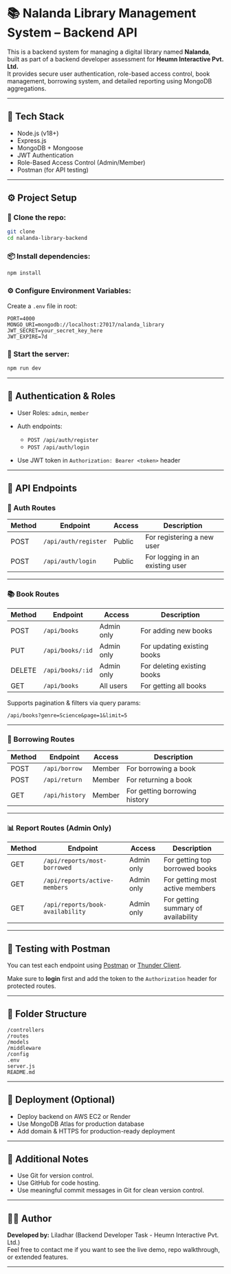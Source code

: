 # 📚 Nalanda Library Management System – Backend API

This is a backend system for managing a digital library named **Nalanda**, built as part of a backend developer assessment for **Heumn Interactive Pvt. Ltd.**  
It provides secure user authentication, role-based access control, book management, borrowing system, and detailed reporting using MongoDB aggregations.

---

## 🔧 Tech Stack

- Node.js (v18+)
- Express.js
- MongoDB + Mongoose
- JWT Authentication
- Role-Based Access Control (Admin/Member)
- Postman (for API testing)

---

## ⚙️ Project Setup

### 📁 Clone the repo:

```bash
git clone
cd nalanda-library-backend
```

### 📦 Install dependencies:

```bash
npm install
```

### ⚙️ Configure Environment Variables:

Create a `.env` file in root:

```
PORT=4000
MONGO_URI=mongodb://localhost:27017/nalanda_library
JWT_SECRET=your_secret_key_here
JWT_EXPIRE=7d
```

### 🚀 Start the server:

```bash
npm run dev
```

---

## 🔑 Authentication & Roles

- User Roles: `admin`, `member`

- Auth endpoints:

  - `POST /api/auth/register`
  - `POST /api/auth/login`

- Use JWT token in `Authorization: Bearer <token>` header

---

## 🧪 API Endpoints

### 🔐 Auth Routes

| Method | Endpoint             | Access | Description                     |
| ------ | -------------------- | ------ | ------------------------------- |
| POST   | `/api/auth/register` | Public | For registering a new user      |
| POST   | `/api/auth/login`    | Public | For logging in an existing user |

---

### 📚 Book Routes

| Method | Endpoint         | Access     | Description                 |
| ------ | ---------------- | ---------- | --------------------------- |
| POST   | `/api/books`     | Admin only | For adding new books        |
| PUT    | `/api/books/:id` | Admin only | For updating existing books |
| DELETE | `/api/books/:id` | Admin only | For deleting existing books |
| GET    | `/api/books`     | All users  | For getting all books       |

Supports pagination & filters via query params:

```
/api/books?genre=Science&page=1&limit=5
```

---

### 🔄 Borrowing Routes

| Method | Endpoint       | Access | Description                   |
| ------ | -------------- | ------ | ----------------------------- |
| POST   | `/api/borrow`  | Member | For borrowing a book          |
| POST   | `/api/return`  | Member | For returning a book          |
| GET    | `/api/history` | Member | For getting borrowing history |

---

### 📊 Report Routes (Admin Only)

| Method | Endpoint                         | Access     | Description                         |
| ------ | -------------------------------- | ---------- | ----------------------------------- |
| GET    | `/api/reports/most-borrowed`     | Admin only | For getting top borrowed books      |
| GET    | `/api/reports/active-members`    | Admin only | For getting most active members     |
| GET    | `/api/reports/book-availability` | Admin only | For getting summary of availability |

---

## 🧪 Testing with Postman

You can test each endpoint using [Postman](https://postman.com) or [Thunder Client](https://www.thunderclient.com/).

Make sure to **login** first and add the token to the `Authorization` header for protected routes.

---

## 📂 Folder Structure

```
/controllers
/routes
/models
/middleware
/config
.env
server.js
README.md
```

---

## 🚀 Deployment (Optional)

- Deploy backend on AWS EC2 or Render
- Use MongoDB Atlas for production database
- Add domain & HTTPS for production-ready deployment

---

## 📌 Additional Notes

- Use Git for version control.
- Use GitHub for code hosting.
- Use meaningful commit messages in Git for clean version control.

---

## 👨‍💻 Author

**Developed by:** Liladhar (Backend Developer Task - Heumn Interactive Pvt. Ltd.)  
Feel free to contact me if you want to see the live demo, repo walkthrough, or extended features.

---
